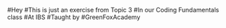#Hey
#This is just an exercise from Topic 3
#In our Coding Fundamentals class
#At IBS
#Taught by
#GreenFoxAcademy
